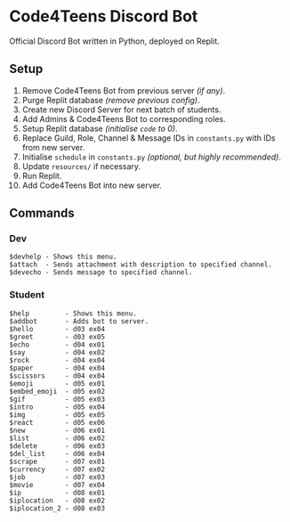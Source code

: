 # Code4Teens Discord Bot
Official Discord Bot written in Python, deployed on Replit.

## Setup
1. Remove Code4Teens Bot from previous server _(if any)_.
2. Purge Replit database _(remove previous config)_.
3. Create new Discord Server for next batch of students.
4. Add Admins & Code4Teens Bot to corresponding roles.
5. Setup Replit database _(initialise `code` to 0)_.
6. Replace Guild, Role, Channel & Message IDs in `constants.py` with IDs from new server.
7. Initialise `schedule` in `constants.py` _(optional, but highly recommended)_.
8. Update `resources/` if necessary.
9. Run Replit.
10. Add Code4Teens Bot into new server.

## Commands

### Dev
```
$devhelp - Shows this menu.
$attach  - Sends attachment with description to specified channel.
$devecho - Sends message to specified channel.
```

### Student
```
$help         - Shows this menu.
$addbot       - Adds bot to server.
$hello        - d03 ex04
$greet        - d03 ex05
$echo         - d04 ex01
$say          - d04 ex02
$rock         - d04 ex04
$paper        - d04 ex04
$scissors     - d04 ex04
$emoji        - d05 ex01
$embed_emoji  - d05 ex02
$gif          - d05 ex03
$intro        - d05 ex04
$img          - d05 ex05
$react        - d05 ex06
$new          - d06 ex01
$list         - d06 ex02
$delete       - d06 ex03
$del_list     - d06 ex04
$scrape       - d07 ex01
$currency     - d07 ex02
$job          - d07 ex03
$movie        - d07 ex04
$ip           - d08 ex01
$iplocation   - d08 ex02
$iplocation_2 - d08 ex03
```
